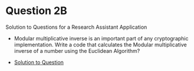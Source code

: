 # Question 2B

Solution to Questions for a Research Assistant Application

* Modular multiplicative inverse is an important part of any cryptographic implementation. Write a code that calculates the Modular multiplicative inverse of a number using the Euclidean Algorithm?

* [Solution to Question]()
